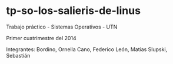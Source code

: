 # tp-so-los-salieris-de-linus
Trabajo práctico - Sistemas Operativos - UTN

Primer cuatrimestre del 2014

Integrantes:
Bordino, Ornella
Cano, Federico
León, Matías
Slupski, Sebastián

